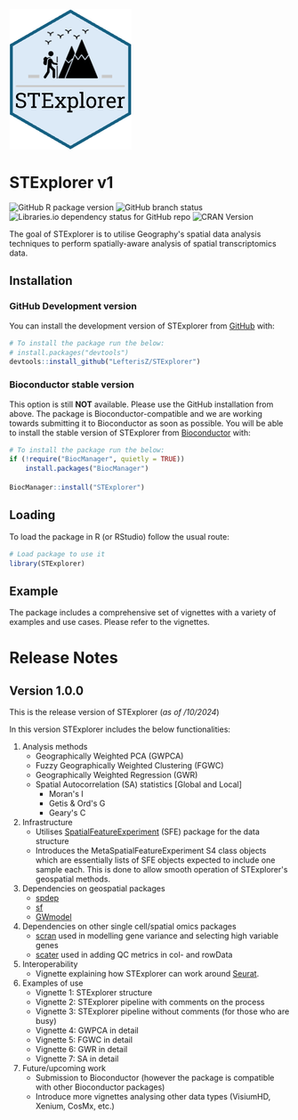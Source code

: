
![STExplorer](vignettes/images/STExplorer_logo_hex.png)

# STExplorer v1

<!-- badges: start -->
![GitHub R package version](https://img.shields.io/github/r-package/v/LefterisZ/STExplorer)
![GitHub branch status](https://img.shields.io/github/checks-status/LefterisZ/STExplorer/main)
![Libraries.io dependency status for GitHub repo](https://img.shields.io/librariesio/github/LefterisZ/STExplorer)
![CRAN Version](https://www.r-pkg.org/badges/version/STExplorer)
<!-- badges: end -->

The goal of STExplorer is to utilise Geography's spatial data analysis techniques to perform spatially-aware analysis of spatial transcriptomics data. 

## Installation

### GitHub Development version
You can install the development version of STExplorer from [GitHub](https://github.com/) with:

``` r
# To install the package run the below:
# install.packages("devtools")
devtools::install_github("LefterisZ/STExplorer")
```

### Bioconductor stable version
This option is still **NOT** available. Please use the GitHub installation from above. The package is Bioconductor-compatible and we are working towards submitting it to Bioconductor as soon as possible.
You will be able to install the stable version of STExplorer from [Bioconductor](https://bioconductor.org/) with:

``` r
# To install the package run the below:
if (!require("BiocManager", quietly = TRUE))
    install.packages("BiocManager")

BiocManager::install("STExplorer")
```
## Loading

To load the package in R (or RStudio) follow the usual route:

``` r
# Load package to use it
library(STExplorer)
```

## Example

The package includes a comprehensive set of vignettes with a variety of examples and use cases. Please refer to the vignettes.

# Release Notes
## Version 1.0.0
This is the release version of STExplorer (*as of /10/2024*)

In this version STExplorer includes the below functionalities: 

1. Analysis methods
    - Geographically Weighted PCA (GWPCA)
    - Fuzzy Geographically Weighted Clustering (FGWC)
    - Geographically Weighted Regression (GWR)
    - Spatial Autocorrelation (SA) statistics [Global and Local]
      - Moran's I
      - Getis & Ord's G
      - Geary's C
2. Infrastructure
    - Utilises [SpatialFeatureExperiment](https://bioconductor.org/packages/devel/bioc/html/SpatialFeatureExperiment.html) (SFE) package for the data structure
    - Introduces the MetaSpatialFeatureExperiment S4 class objects which are essentially lists of SFE objects expected to include one sample each. This is done to allow smooth operation of STExplorer's geospatial methods.
3. Dependencies on geospatial packages
    - [spdep](https://cran.r-project.org/web/packages/spdep/index.html)
    - [sf](https://cran.r-project.org/web/packages/sf/index.html)
    - [GWmodel](https://cran.r-project.org/web/packages/GWmodel/index.html)
4. Dependencies on other single cell/spatial omics packages
    - [scran](https://bioconductor.org/packages/release/bioc/html/scran.html) used in modelling gene variance and selecting high variable genes
    - [scater](https://bioconductor.org/packages/release/bioc/html/scater.html) used in adding QC metrics in col- and rowData
5. Interoperability
    - Vignette explaining how STExplorer can work around [Seurat](https://satijalab.org/seurat/).
6. Examples of use
    - Vignette 1: STExplorer structure
    - Vignette 2: STExplorer pipeline with comments on the process
    - Vignette 3: STExplorer pipeline without comments (for those who are busy)
    - Vignette 4: GWPCA in detail
    - Vignette 5: FGWC in detail
    - Vignette 6: GWR in detail
    - Vignette 7: SA in detail
5. Future/upcoming work
    - Submission to Bioconductor (however the package is compatible with other Bioconductor packages)
    - Introduce more vignettes analysing other data types (VisiumHD, Xenium, CosMx, etc.)


